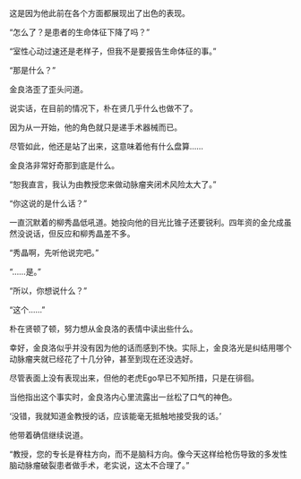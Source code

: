 这是因为他此前在各个方面都展现出了出色的表现。

“怎么了？是患者的生命体征下降了吗？”

“室性心动过速还是老样子，但我不是要报告生命体征的事。”

“那是什么？”

金良洛歪了歪头问道。

说实话，在目前的情况下，朴在贤几乎什么也做不了。

因为从一开始，他的角色就只是递手术器械而已。

尽管如此，他还是站了出来，这意味着他有什么盘算……

金良洛非常好奇那到底是什么。

“恕我直言，我认为由教授您来做动脉瘤夹闭术风险太大了。”

“你这说的是什么话？”

一直沉默着的柳秀晶低吼道。她投向他的目光比锥子还要锐利。四年资的金允成虽然没说话，但反应和柳秀晶差不多。

“秀晶啊，先听他说完吧。”

“……是。”

“所以，你想说什么？”

“这个……”

朴在贤顿了顿，努力想从金良洛的表情中读出些什么。

幸好，金良洛似乎并没有因为他的话而感到不快。实际上，金良洛光是纠结用哪个动脉瘤夹就已经花了十几分钟，甚至到现在还没选好。

尽管表面上没有表现出来，但他的老虎Ego早已不知所措，只是在徘徊。

当他指出这个事实时，金良洛内心里流露出一丝松了口气的神色。

‘没错，我就知道金教授的话，应该能毫无抵触地接受我的话。’

他带着确信继续说道。

“教授，您的专长是脊柱方向，而不是脑科方向。像今天这样给枪伤导致的多发性脑动脉瘤破裂患者做手术，老实说，这太不合理了。”